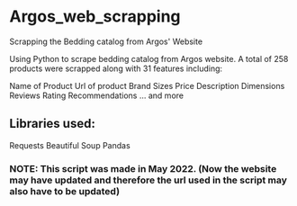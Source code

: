 # Argos_web_scrapping
Scrapping the Bedding catalog from Argos' Website

Using Python to scrape bedding catalog from Argos website.
A total of 258 products were scrapped along with 31 features including:

Name of Product
Url of product
Brand
Sizes
Price
Description
Dimensions
Reviews
Rating
Recommendations
... and more

## Libraries used:

Requests
Beautiful Soup
Pandas


### NOTE: This script was made in May 2022. (Now the website may have updated and therefore the url used in the script may also have to be updated)
